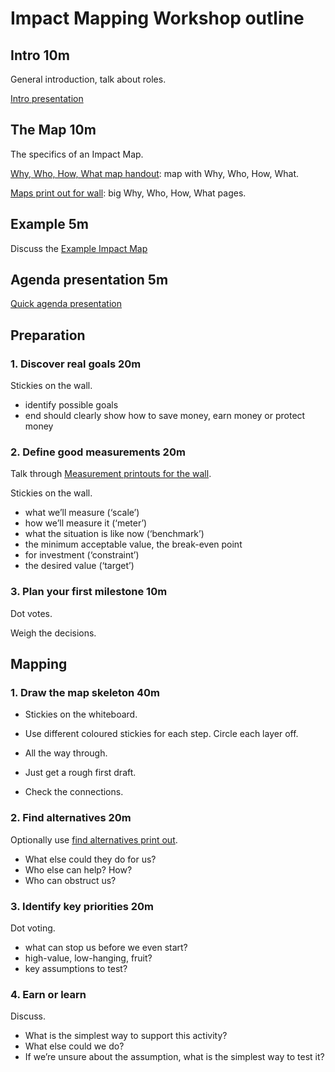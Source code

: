 # Impact Mapping Workshop outline

## Intro 10m

General introduction, talk about roles.

[Intro presentation](decks/impact-mapping-intro.pdf)

## The Map 10m

The specifics of an Impact Map.

[Why, Who, How, What map handout](maps/impact-map-why-who-how-what.pdf): map with Why, Who, How, What.

[Maps print out for wall](decks/print/impact-mapping-map.pdf): big Why, Who, How, What pages.

## Example 5m

Discuss the [Example Impact Map](maps/impact-mapping-example.pdf)

## Agenda presentation 5m

[Quick agenda presentation](decks/agenda.pdf)

## Preparation

### 1. Discover real goals 20m

Stickies on the wall.

* identify possible goals
* end should clearly show how to save money, earn money or protect money

### 2. Define good measurements 20m

Talk through [Measurement printouts for the wall](decks/print/measurements.pdf). 

Stickies on the wall.

* what we’ll measure (‘scale’)
* how we’ll measure it (‘meter’)
* what the situation is like now (‘benchmark’)
* the minimum acceptable value, the break-even point
* for investment (‘constraint’)
* the desired value (‘target’)

### 3. Plan your first milestone 10m

Dot votes.

Weigh the decisions.

## Mapping

### 1. Draw the map skeleton 40m

* Stickies on the whiteboard.
* Use different coloured stickies for each step. Circle each layer off.

* All the way through.
* Just get a rough first draft.
* Check the connections.

### 2. Find alternatives 20m

Optionally use [find alternatives print out](./decks/print/find-alternatives.pdf).

* What else could they do for us?
* Who else can help? How?
* Who can obstruct us?

### 3. Identify key priorities 20m

Dot voting.

* what can stop us before we even start?
* high-value, low-hanging, fruit?
* key assumptions to test?


### 4. Earn or learn

Discuss.

* What is the simplest way to support this activity? 
* What else could we do?
* If we’re unsure about the assumption, what is the simplest way to test it?
